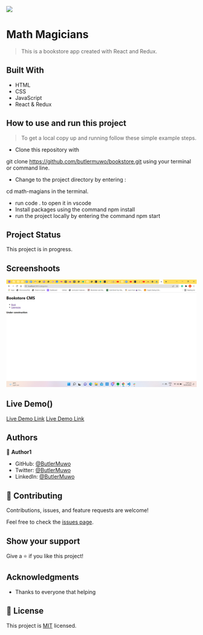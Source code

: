 ![](https://img.shields.io/badge/Microverse-blueviolet)
# Math Magicians

> This is a bookstore app created with React and Redux.
## Built With

- HTML
- CSS
- JavaScript
- React & Redux
## How to use and run this project

>To get a local copy up and running follow these simple example steps.

- Clone this repository with

git clone https://github.com/butlermuwo/bookstore.git using your terminal or command line.

- Change to the project directory by entering :

cd math-magians in the terminal.

- run code . to open it in vscode
- Install packages using the command npm install
- run the project locally by entering the command npm start

## Project Status
This project is in progress.

## Screenshoots
![screenshot](./src/Assets/firstscreen.png)
## Live Demo()
[Live Demo Link](https://unruffled-payne-458b03.netlify.app/)
[Live Demo Link](https://math-magians.herokuapp.com/)
## Authors

👤 **Author1**

- GitHub: [@ButlerMuwo](https://github.com/butlermuwo)
- Twitter: [@ButlerMuwo](https://twitter.com/ButlerMuwo)
- LinkedIn: [@ButlerMuwo](https://www.linkedin.com/in/butler-shimaluwani-41a680159/)

## 🤝 Contributing

Contributions, issues, and feature requests are welcome!

Feel free to check the [issues page](https://github.com/butlermuwo/bookstore/issues).

## Show your support

Give a ⭐️ if you like this project!

## Acknowledgments

- Thanks to everyone that helping
## 📝 License

This project is [MIT](./MIT.md) licensed.
